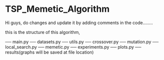 # TSP_Memetic_Algorithm
Hi guys, do changes and update it by adding comments in the code........

this is the structure of this algorithm,

── main.py
── datasets.py
── utils.py
── crossover.py
── mutation.py
── local_search.py
── memetic.py
── experiments.py
── plots.py
── results(graphs will be saved at file location)

